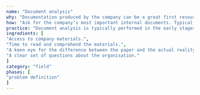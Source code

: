 ```yaml
---
name: "Document analysis"
why: "Documentation produced by the company can be a great first resource for understanding the organisation you are working for and their work processes."
how: "Ask for the company’s most important internal documents. Typical sources are company or product websites, internal documentation, annual plans and product information. Study those documents to understand the company’s culture and way of working."
practice: "Document analysis is typically performed in the early stages of a project."
ingredients: [
"Access to company materials.",
"Time to read and comprehend the materials.",
"A keen eye for the difference between the paper and the actual reality.",
"A clear set of questions about the organisation."
]
category: "field"
phases: [
"problem definition"
]
---
```

